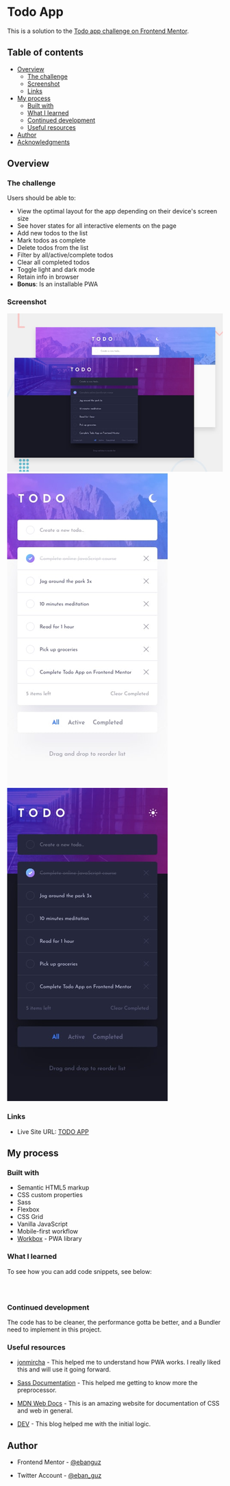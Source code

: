 # Todo App

This is a solution to the [Todo app challenge on Frontend Mentor](https://www.frontendmentor.io/challenges/todo-app-Su1_KokOW).

## Table of contents

-   [Overview](#overview)
    -   [The challenge](#the-challenge)
    -   [Screenshot](#screenshot)
    -   [Links](#links)
-   [My process](#my-process)
    -   [Built with](#built-with)
    -   [What I learned](#what-i-learned)
    -   [Continued development](#continued-development)
    -   [Useful resources](#useful-resources)
-   [Author](#author)
-   [Acknowledgments](#acknowledgments)

## Overview

### The challenge

Users should be able to:

-   View the optimal layout for the app depending on their device's screen size
-   See hover states for all interactive elements on the page
-   Add new todos to the list
-   Mark todos as complete
-   Delete todos from the list
-   Filter by all/active/complete todos
-   Clear all completed todos
-   Toggle light and dark mode
-   Retain info in browser
-   **Bonus**: Is an installable PWA

### Screenshot

![](design/desktop-preview.jpg) ![](design/mobile-design-light.jpg) ![](design/mobile-design-dark.jpg)

### Links

-   Live Site URL: [TODO APP](https://todo-eban.netlify.app/)

## My process

### Built with

-   Semantic HTML5 markup
-   CSS custom properties
-   Sass
-   Flexbox
-   CSS Grid
-   Vanilla JavaScript
-   Mobile-first workflow
-   [Workbox](https://developers.google.com/web/tools/workbox) - PWA library

### What I learned

To see how you can add code snippets, see below:

```html

```

```scss

```

```js

```

### Continued development

The code has to be cleaner, the performance gotta be better, and a Bundler need to implement in this project.

### Useful resources

-   [jonmircha](https://jonmircha.com/) - This helped me to understand how PWA works. I really liked this and will use it going forward.

-   [Sass Documentation](https://sass-lang.com/documentation) - This helped me getting to know more the preprocessor.

-   [MDN Web Docs](https://developer.mozilla.org/en-US/) - This is an amazing website for documentation of CSS and web in general.

-   [DEV](https://dev.to/alexmercedcoder/frontend-crud-with-plain-vanilla-js-35cd) - This blog helped me with the initial logic.

## Author

-   Frontend Mentor - [@ebanguz](https://www.frontendmentor.io/profile/ebanguz)

-   Twitter Account - [@eban_guz](https://twitter.com/eban_guz)
